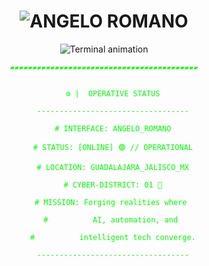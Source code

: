 <p align="center">
  <h1 align="center">
    <img src="https://readme-typing-svg.demolab.com?font=Fira+Code&weight=600&size=32&duration=4000&pause=1000&color=FF00FF&center=true&vCenter=true&width=480&lines=%3E%3E%3EANGELO.ROMANO" alt="ANGELO ROMANO" />
  </h1>
</p>
<p align="center">
  <img src="https://readme-typing-svg.demolab.com?font=Fira+Code&pause=1000&color=00FF00&center=true&vCenter=true&width=600&lines=%3E_INITIATING_SEQUENCE...;%3E%3E_NETRUNNER_PROTOCOLS_ONLINE...;%3E%3E%3E_BUILDING_THE_FUTURE_FROM_GDL...;%3E%3E%3E%3E_SYSTEMS_ARE_GO%21" alt="Terminal animation" />
</p>
<p align="center">
  <code style="color:#00FF00;">▰▰▰▰▰▰▰▰▰▰▰▰▰▰▰▰▰▰▰▰▰▰▰▰▰▰▰▰▰▰▰▰▰▰▰▰▰▰▰▰▰▰</code>
</p>
<p align="center">
  <code style="color:#00FF00;">
    ⚙️ |  OPERATIVE STATUS<br>
    ----------------------------------<br>
    # INTERFACE: ANGELO_ROMANO<br>
    # STATUS: [ONLINE] 🟢 // OPERATIONAL<br>
    # LOCATION: GUADALAJARA_JALISCO_MX<br>
    # CYBER-DISTRICT: 01 🌃<br>
    # MISSION: Forging realities where <br>
    #          AI, automation, and <br>
    #          intelligent tech converge.<br>
    ----------------------------------
  </code>
</p>
